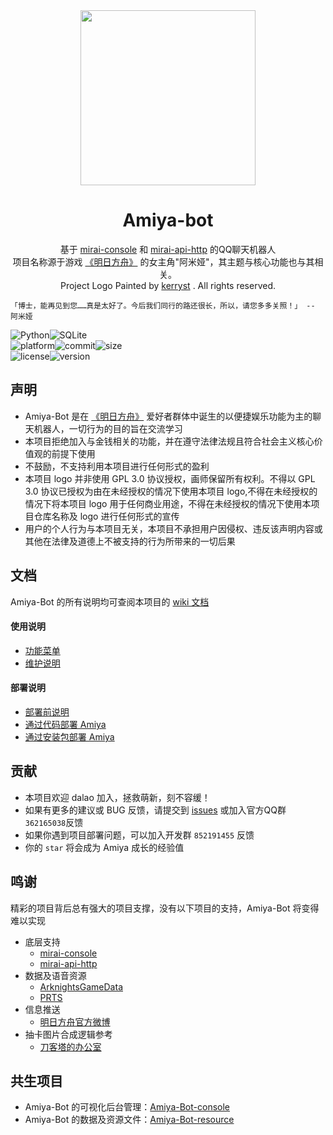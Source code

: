 <!-- projectInfo  -->
<div align=center>
    <img src="https://i0.hdslb.com/bfs/album/9dda3f738e0745014f2e878b8f0a4a21f341d877.png" width=280 height=280/>

# Amiya-bot
基于 [mirai-console](../../../../mamoe/mirai-console) 和 [mirai-api-http](../../../../project-mirai/mirai-api-http) 的QQ聊天机器人<br>
项目名称源于游戏 [《明日方舟》](https://ak.hypergryph.com/) 的女主角"阿米娅"，其主题与核心功能也与其相关。<br>
Project Logo Painted by [kerryst](http://space.bilibili.com/8368479/) . All rights reserved.
    
</div>
<!-- projectInfo end -->

    「博士，能再见到您……真是太好了。今后我们同行的路还很长，所以，请您多多关照！」 -- 阿米娅

<div><img alt="Python" src="https://img.shields.io/badge/Python-3.8-%233776AB?logo=python&logoColor=white"><img alt="SQLite" src="https://img.shields.io/badge/SQLite-^3.24-%23003B57?logo=SQLite&logoColor=white"><br><img alt="platform" src="https://img.shields.io/badge/platform-windows%20%7C%20macos%20%7C%20linux-blueviolet"><img alt="commit" src="https://img.shields.io/github/commit-activity/m/AmiyaBot/Amiya-Bot?color=%23ff69b4"><img alt="size" src="https://img.shields.io/github/repo-size/AmiyaBot/Amiya-Bot?color=%23ffeb3b"><br><img alt="license" src="https://img.shields.io/badge/license-GPL-green"><img alt="version" src="https://img.shields.io/badge/version-4.0-orange"></div>

    
    
## 声明

- Amiya-Bot 是在 [《明日方舟》](https://ak.hypergryph.com/) 爱好者群体中诞生的以便捷娱乐功能为主的聊天机器人，一切行为的目的旨在交流学习
- 本项目拒绝加入与金钱相关的功能，并在遵守法律法规且符合社会主义核心价值观的前提下使用
- 不鼓励，不支持利用本项目进行任何形式的盈利
- 本项目 logo 并非使用 GPL 3.0 协议授权，画师保留所有权利。不得以 GPL 3.0 协议已授权为由在未经授权的情况下使用本项目 logo,不得在未经授权的情况下将本项目 logo 用于任何商业用途，不得在未经授权的情况下使用本项目仓库名称及 logo 进行任何形式的宣传
- 用户的个人行为与本项目无关，本项目不承担用户因侵权、违反该声明内容或其他在法律及道德上不被支持的行为所带来的一切后果

## 文档

Amiya-Bot 的所有说明均可查阅本项目的 [wiki 文档](../../wiki)

#### 使用说明

- [功能菜单](__doc__/doc/function.md)
- [维护说明](../../wiki/维护-Amiya-Bot)

#### 部署说明

- [部署前说明](../../Amiya-Bot/wiki)
- [通过代码部署 Amiya](../../wiki/通过代码部署-Amiya)
- [通过安装包部署 Amiya](../../wiki/通过安装包部署-Amiya)

## 贡献

- 本项目欢迎 dalao 加入，拯救萌新，刻不容缓！
- 如果有更多的建议或 BUG 反馈，请提交到 [issues](../../issues) 或加入官方QQ群 `362165038`反馈
- 如果你遇到项目部署问题，可以加入开发群 `852191455` 反馈
- 你的 `star` 将会成为 Amiya 成长的经验值

## 鸣谢

精彩的项目背后总有强大的项目支撑，没有以下项目的支持，Amiya-Bot 将变得难以实现

- 底层支持
  - [mirai-console](../../../../mamoe/mirai-console)
  - [mirai-api-http](../../../../project-mirai/mirai-api-http)
- 数据及语音资源
  - [ArknightsGameData](../../../../Kengxxiao/ArknightsGameData)
  - [PRTS](http://prts.wiki/)
- 信息推送
  - [明日方舟官方微博](https://m.weibo.cn/u/6279793937)
- 抽卡图片合成逻辑参考
  - [刀客塔的办公室](../../../../Rominwolf/doctors_office)

## 共生项目

- Amiya-Bot 的可视化后台管理：[Amiya-Bot-console](../../../Amiya-Bot-console)
- Amiya-Bot 的数据及资源文件：[Amiya-Bot-resource](../../../Amiya-Bot-resource)
